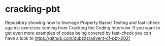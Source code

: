 # cracking-pbt
Repository showing how to leverage Property Based Testing and fast-check against exercises coming from Cracking the Coding Interview. If you want to get even more examples of codes being covered by fast-check you can have a look to https://github.com/dubzzz/advent-of-pbt-2021
